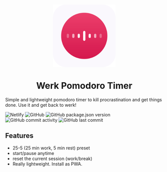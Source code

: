 <p align="center">
    <img src="https://github.com/sohaibalam67/Werk/blob/master/src/assets/icons/android-chrome-512x512.png" width="200">
</p>
<h1 align="center">Werk Pomodoro Timer</h1>

<p>
    Simple and lightweight pomodoro timer to kill procrastination and get things done. Use it and get back to werk!
</p>

![Netlify](https://img.shields.io/netlify/3efab8c0-72ce-40dc-bef6-7fa407fa4ab3)
![GitHub](https://img.shields.io/github/license/sohaibalam67/werk)
![GitHub package.json version](https://img.shields.io/github/package-json/v/sohaibalam67/werk)
![GitHub commit activity](https://img.shields.io/github/commit-activity/m/sohaibalam67/werk)
![GitHub last commit](https://img.shields.io/github/last-commit/sohaibalam67/werk)


## Features
- 25-5 (25 min work, 5 min rest) preset
- start/pause anytime
- reset the current session (work/break)
- Really lightweight. Install as PWA.

<img alt="" src="https://sohaibalam67-github.herokuapp.com/readme/github?id=werk_pomodoro_timer" />
